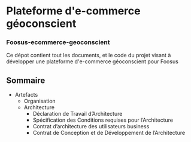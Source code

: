 # Plateforme d'e-commerce géoconscient
### Foosus-ecommerce-geoconscient

Ce dépot contient tout les documents, et le code du projet visant à développer une plateforme d'e-commerce géoconscient pour Foosus

## Sommaire

* Artefacts
  * Organisation
  * Architecture
    * Déclaration de Travail d’Architecture
    * Spécification des Conditions requises pour l’Architecture
    * Contrat d’architecture des utilisateurs business
    * Contrat de Conception et de Développement de l’Architecture

